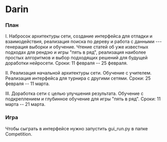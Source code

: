 # Darin

### План

I. Набросок архитектуры сети, создание интерфейса для отладки и взаимодействия, реализация поиска по дереву и работа с данными --- генерация выборки и обучение. Чтение статей об уже известных подходах для рендзю и игры "пять в ряд", реализация наиболее простых алгоритмов и выбор подходящих решений для будущей доработки нейросети. Сроки: 11 февраля -- 25 февраля.

II. Реализация начальной архитектуры сети. Обучение с учителем. Реализация интерфейса для турнира с другими сетями. Сроки: 25 февраля -- 11 марта.

III. Доработка сети с целью улучшения результата. Обучение с подкреплением и глубинное обучение для игры "пять в ряд". Сроки: 11 марта -- 21 марта.

### Игра
Чтобы сыграть в интерфейсе нужно запустить gui_run.py в папке Competition.
